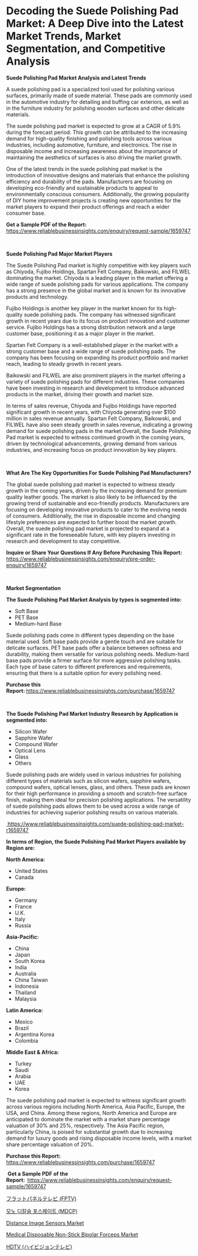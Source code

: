 <p><h1>Decoding the Suede Polishing Pad Market: A Deep Dive into the Latest Market Trends, Market Segmentation, and Competitive Analysis</h1></p><p><strong>Suede Polishing Pad Market Analysis and Latest Trends</strong></p>
<p><p>A suede polishing pad is a specialized tool used for polishing various surfaces, primarily made of suede material. These pads are commonly used in the automotive industry for detailing and buffing car exteriors, as well as in the furniture industry for polishing wooden surfaces and other delicate materials.</p><p>The suede polishing pad market is expected to grow at a CAGR of 5.9% during the forecast period. This growth can be attributed to the increasing demand for high-quality finishing and polishing tools across various industries, including automotive, furniture, and electronics. The rise in disposable income and increasing awareness about the importance of maintaining the aesthetics of surfaces is also driving the market growth.</p><p>One of the latest trends in the suede polishing pad market is the introduction of innovative designs and materials that enhance the polishing efficiency and durability of the pads. Manufacturers are focusing on developing eco-friendly and sustainable products to appeal to environmentally conscious consumers. Additionally, the growing popularity of DIY home improvement projects is creating new opportunities for the market players to expand their product offerings and reach a wider consumer base.</p></p>
<p><strong>Get a Sample PDF of the Report:&nbsp;</strong> <a href="https://www.reliablebusinessinsights.com/enquiry/request-sample/1659747">https://www.reliablebusinessinsights.com/enquiry/request-sample/1659747</a></p>
<p>&nbsp;</p>
<p><strong>Suede Polishing Pad Major Market Players</strong></p>
<p><p>The Suede Polishing Pad market is highly competitive with key players such as Chiyoda, Fujibo Holdings, Spartan Felt Company, Baikowski, and FILWEL dominating the market. Chiyoda is a leading player in the market offering a wide range of suede polishing pads for various applications. The company has a strong presence in the global market and is known for its innovative products and technology.</p><p>Fujibo Holdings is another key player in the market known for its high-quality suede polishing pads. The company has witnessed significant growth in recent years due to its focus on product innovation and customer service. Fujibo Holdings has a strong distribution network and a large customer base, positioning it as a major player in the market.</p><p>Spartan Felt Company is a well-established player in the market with a strong customer base and a wide range of suede polishing pads. The company has been focusing on expanding its product portfolio and market reach, leading to steady growth in recent years.</p><p>Baikowski and FILWEL are also prominent players in the market offering a variety of suede polishing pads for different industries. These companies have been investing in research and development to introduce advanced products in the market, driving their growth and market size.</p><p>In terms of sales revenue, Chiyoda and Fujibo Holdings have reported significant growth in recent years, with Chiyoda generating over $100 million in sales revenue annually. Spartan Felt Company, Baikowski, and FILWEL have also seen steady growth in sales revenue, indicating a growing demand for suede polishing pads in the market.Overall, the Suede Polishing Pad market is expected to witness continued growth in the coming years, driven by technological advancements, growing demand from various industries, and increasing focus on product innovation by key players.</p></p>
<p>&nbsp;</p>
<p><strong>What Are The Key Opportunities For Suede Polishing Pad Manufacturers?</strong></p>
<p><p>The global suede polishing pad market is expected to witness steady growth in the coming years, driven by the increasing demand for premium quality leather goods. The market is also likely to be influenced by the growing trend of sustainable and eco-friendly products. Manufacturers are focusing on developing innovative products to cater to the evolving needs of consumers. Additionally, the rise in disposable income and changing lifestyle preferences are expected to further boost the market growth. Overall, the suede polishing pad market is projected to expand at a significant rate in the foreseeable future, with key players investing in research and development to stay competitive.</p></p>
<p><strong>Inquire or Share Your Questions If Any Before Purchasing This Report:</strong> <a href="https://www.reliablebusinessinsights.com/enquiry/pre-order-enquiry/1659747">https://www.reliablebusinessinsights.com/enquiry/pre-order-enquiry/1659747</a></p>
<p>&nbsp;</p>
<p><strong>Market Segmentation</strong></p>
<p><strong>The Suede Polishing Pad Market Analysis by types is segmented into:</strong></p>
<p><ul><li>Soft Base</li><li>PET Base</li><li>Medium-hard Base</li></ul></p>
<p><p>Suede polishing pads come in different types depending on the base material used. Soft base pads provide a gentle touch and are suitable for delicate surfaces. PET base pads offer a balance between softness and durability, making them versatile for various polishing needs. Medium-hard base pads provide a firmer surface for more aggressive polishing tasks. Each type of base caters to different preferences and requirements, ensuring that there is a suitable option for every polishing need.</p></p>
<p><strong>Purchase this Report:&nbsp;</strong><a href="https://www.reliablebusinessinsights.com/purchase/1659747">https://www.reliablebusinessinsights.com/purchase/1659747</a></p>
<p>&nbsp;</p>
<p><strong>The Suede Polishing Pad Market Industry Research by Application is segmented into:</strong></p>
<p><ul><li>Silicon Wafer</li><li>Sapphire Wafer</li><li>Compound Wafer</li><li>Optical Lens</li><li>Glass</li><li>Others</li></ul></p>
<p><p>Suede polishing pads are widely used in various industries for polishing different types of materials such as silicon wafers, sapphire wafers, compound wafers, optical lenses, glass, and others. These pads are known for their high performance in providing a smooth and scratch-free surface finish, making them ideal for precision polishing applications. The versatility of suede polishing pads allows them to be used across a wide range of industries for achieving superior polishing results on various materials.</p></p>
<p><a href="https://www.reliablebusinessinsights.com/suede-polishing-pad-market-r1659747">&nbsp;https://www.reliablebusinessinsights.com/suede-polishing-pad-market-r1659747</a></p>
<p><strong>In terms of Region, the Suede Polishing Pad Market Players available by Region are:</strong></p>
<p>
    <p> <strong> North America: </strong>
        <ul>
            <li>United States</li>
            <li>Canada</li>
        </ul>
        </p> 
    <p> <strong> Europe: </strong>
        <ul>
            <li>Germany</li>
            <li>France</li>
            <li>U.K.</li>
            <li>Italy</li>
            <li>Russia</li>
        </ul>
        </p> 
    <p> <strong> Asia-Pacific: </strong>
        <ul>
            <li>China</li>
            <li>Japan</li>
            <li>South Korea</li>
            <li>India</li>
            <li>Australia</li>
            <li>China Taiwan</li>
            <li>Indonesia</li>
            <li>Thailand</li>
            <li>Malaysia</li>
        </ul>
        </p> 
    <p> <strong> Latin America: </strong>
        <ul>
            <li>Mexico</li>
            <li>Brazil</li>
            <li>Argentina Korea</li>
            <li>Colombia</li>
        </ul>
        </p> 
    <p> <strong> Middle East & Africa: </strong>
        <ul>
            <li>Turkey</li>
            <li>Saudi</li>
            <li>Arabia</li>
            <li>UAE</li>
            <li>Korea</li>
        </ul>
    </p>
    </p>
<p><p>The suede polishing pad market is expected to witness significant growth across various regions including North America, Asia Pacific, Europe, the USA, and China. Among these regions, North America and Europe are anticipated to dominate the market with a market share percentage valuation of 30% and 25%, respectively. The Asia Pacific region, particularly China, is poised for substantial growth due to increasing demand for luxury goods and rising disposable income levels, with a market share percentage valuation of 20%.</p></p>
<p><strong>Purchase this Report: </strong><a href="https://www.reliablebusinessinsights.com/purchase/1659747">https://www.reliablebusinessinsights.com/purchase/1659747</a></p>
<p>&nbsp;<strong>Get a Sample PDF of the Report:&nbsp;&nbsp;</strong><a href="https://www.reliablebusinessinsights.com/enquiry/request-sample/1659747">https://www.reliablebusinessinsights.com/enquiry/request-sample/1659747</a></p>
<p><strong></strong></p>
<p><p><a href="https://github.com/VernieBarton2023/Market-Research-Report-List-1/blob/main/545799096478.md">フラットパネルテレビ (FPTV)</a></p><p><a href="https://github.com/khytkeqagplkzqvh/Market-Research-Report-List-2/blob/main/716863588128.md">모노 디칼슘 포스페이트 (MDCP)</a></p><p><a href="https://issuu.com/reportprime-2/docs/distance-image-sensors-market-size-2030.pptx">Distance Image Sensors Market</a></p><p><a href="https://github.com/sonuprakash1/Market-Research-Report-List-2/blob/main/medical-disposable-non-stick-bipolar-forceps-market.md">Medical Disposable Non-Stick Bipolar Forceps Market</a></p><p><a href="https://github.com/JoanaNitzsche/Market-Research-Report-List-1/blob/main/118302396479.md">HDTV (ハイビジョンテレビ)</a></p></p>